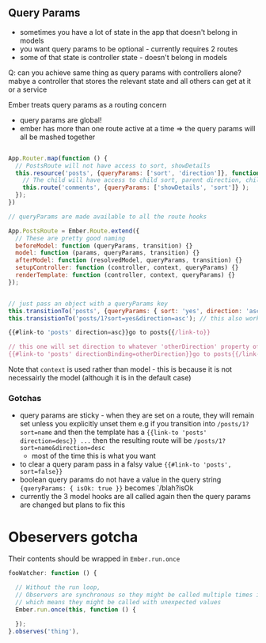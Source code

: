 
## Query Params

* sometimes you have a lot of state in the app that doesn't belong in models
* you want query params to be optional - currently requires 2 routes
* some of that state is controller state - doesn't belong in models

Q: can you achieve same thing as query params with controllers alone?
  mabye a controller that stores the relevant state and all others can get at it
  or a service

Ember treats query params as a routing concern
* query params are global!
* ember has more than one route active at a time => the query params will all be mashed together

```javascript

App.Router.map(function () {
  // PostsRoute will not have access to sort, showDetails
  this.resource('posts', {queryParams: ['sort', 'direction']}, function () {
    // The child will have access to child sort, parent direction, child showDetails
    this.route('comments', {queryParams: ['showDetails', 'sort']} );
  });
})

// queryParams are made available to all the route hooks

App.PostsRoute = Ember.Route.extend({
  // These are pretty good naming
  beforeModel: function (queryParams, transition) {}
  model: function (params, queryParams, transition) {}
  afterModel: function (resolvedModel, queryParams, transition) {}
  setupController: function (controller, context, queryParams) {}
  renderTemplate: function (controller, context, queryParams) {}
});


// just pass an object with a queryParams key
this.transitionTo('posts', {queryParams: { sort: 'yes', direction: 'asc'}});
this.transistionTo('posts/1?sort=yes&direction=asc'); // this also works

{{#link-to 'posts' direction=asc}}go to posts{{/link-to}}

// this one will set direction to whatever 'otherDirection' property of controller is
{{#link-to 'posts' directionBinding=otherDirection}}go to posts{{/link-to}}
```

Note that `context`  is used rather than model - this is because it is not necessairly the model (although it is in the default case)

### Gotchas

* query params are sticky - when they are set on a route, they will remain set unless you explicitly unset them e.g if you transition into `/posts/1?sort=name` and then the template has a `{{link-to 'posts' direction=desc}} ...` then the resulting route will be `/posts/1?sort=name&direction=desc`
    * most of the time this is what you want
* to clear a query param pass in a falsy value
  `{{#link-to 'posts', sort=false}}`
* boolean query params do not have a value in the query string
  `{queryParams: { isOk: true }}` becomes `/blah?isOk
* currently the 3 model hooks are all called again then the query params are changed but plans to fix this

# Obeservers gotcha

Their contents should be wrapped in `Ember.run.once`

```javascript
fooWatcher: function () {

  // Without the run loop,
  // Observers are synchronous so they might be called multiple times in a single run loop
  // which means they might be called with unexpected values
  Ember.run.once(this, function () {

  });
}.observes('thing'),
```

